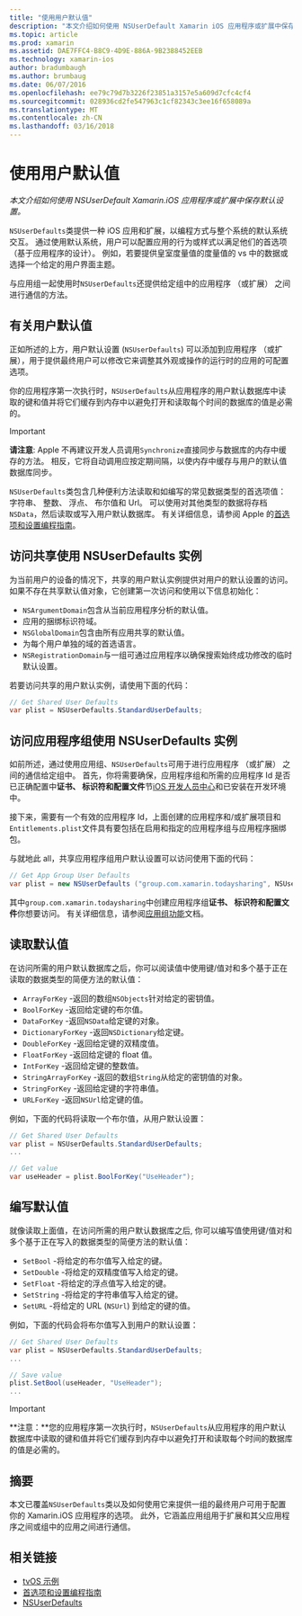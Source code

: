 ```yaml
---
title: "使用用户默认值"
description: "本文介绍如何使用 NSUserDefault Xamarin iOS 应用程序或扩展中保存默认设置。"
ms.topic: article
ms.prod: xamarin
ms.assetid: DAE7FFC4-B8C9-4D9E-886A-9B2388452EEB
ms.technology: xamarin-ios
author: bradumbaugh
ms.author: brumbaug
ms.date: 06/07/2016
ms.openlocfilehash: ee79c79d7b3226f23851a3157e5a609d7cfc4cf4
ms.sourcegitcommit: 028936cd2fe547963c1cf82343c3ee16f658089a
ms.translationtype: MT
ms.contentlocale: zh-CN
ms.lasthandoff: 03/16/2018
---
```

# <a name="working-with-user-defaults"></a>使用用户默认值

_本文介绍如何使用 NSUserDefault Xamarin.iOS 应用程序或扩展中保存默认设置。_


`NSUserDefaults`类提供一种 iOS 应用和扩展，以编程方式与整个系统的默认系统交互。 通过使用默认系统，用户可以配置应用的行为或样式以满足他们的首选项 （基于应用程序的设计）。 例如，若要提供皇室度量值的度量值的 vs 中的数据或选择一个给定的用户界面主题。

与应用组一起使用时`NSUserDefaults`还提供给定组中的应用程序 （或扩展） 之间进行通信的方法。

<a name="About-User-Defaults" />

## <a name="about-user-defaults"></a>有关用户默认值

正如所述的上方，用户默认设置 (`NSUserDefaults`) 可以添加到应用程序 （或扩展），用于提供最终用户可以修改它来调整其外观或操作的运行时的应用的可配置选项。

你的应用程序第一次执行时，`NSUserDefaults`从应用程序的用户默认数据库中读取的键和值并将它们缓存到内存中以避免打开和读取每个时间的数据库的值是必需的。 

> [!IMPORTANT]
> **请注意**: Apple 不再建议开发人员调用`Synchronize`直接同步与数据库的内存中缓存的方法。 相反，它将自动调用应按定期间隔，以使内存中缓存与用户的默认值数据库同步。

`NSUserDefaults`类包含几种便利方法读取和如编写的常见数据类型的首选项值： 字符串、 整数、 浮点、 布尔值和 Url。 可以使用对其他类型的数据将存档`NSData`，然后读取或写入用户默认数据库。 有关详细信息，请参阅 Apple 的[首选项和设置编程指南](https://developer.apple.com/library/mac/documentation/Cocoa/Conceptual/UserDefaults/Introduction/Introduction.html#//apple_ref/doc/uid/10000059i)。

<a name="Accessing-the-Shared-NSUserDefaults-Instance" />

## <a name="accessing-the-shared-nsuserdefaults-instance"></a>访问共享使用 NSUserDefaults 实例 

为当前用户的设备的情况下，共享的用户默认实例提供对用户的默认设置的访问。 如果不存在共享默认值对象，它创建第一次访问和使用以下信息初始化：

- `NSArgumentDomain`包含从当前应用程序分析的默认值。
- 应用的捆绑标识符域。
- `NSGlobalDomain`包含由所有应用共享的默认值。
- 为每个用户单独的域的首选语言。
- `NSRegistrationDomain`与一组可通过应用程序以确保搜索始终成功修改的临时默认设置。

若要访问共享的用户默认实例，请使用下面的代码：

```csharp
// Get Shared User Defaults
var plist = NSUserDefaults.StandardUserDefaults;
```

<a name="Accessing-an-App-Group-NSUserDefaults-Instance" />

## <a name="accessing-an-app-group-nsuserdefaults-instance"></a>访问应用程序组使用 NSUserDefaults 实例

如前所述，通过使用应用组、`NSUserDefaults`可用于进行应用程序 （或扩展） 之间的通信给定组中。 首先，你将需要确保，应用程序组和所需的应用程序 Id 是否已正确配置中**证书、 标识符和配置文件**节[iOS 开发人员中心](https://developer.apple.com/devcenter/ios/)和已安装在开发环境中。

接下来，需要有一个有效的应用程序 Id，上面创建的应用程序和/或扩展项目和`Entitlements.plist`文件具有要包括在启用和指定的应用程序组与应用程序捆绑包。

与就地此 all，共享应用程序组用户默认设置可以访问使用下面的代码：

```csharp
// Get App Group User Defaults
var plist = new NSUserDefaults ("group.com.xamarin.todaysharing", NSUserDefaultsType.SuiteName);
```

其中`group.com.xamarin.todaysharing`中创建应用程序组**证书、 标识符和配置文件**你想要访问。 有关详细信息，请参阅[应用组功能](~/ios/deploy-test/provisioning/capabilities/app-groups-capabilities.md)文档。

<a name="Reading-Default-Values" />

## <a name="reading-default-values"></a>读取默认值

在访问所需的用户默认数据库之后，你可以阅读值中使用键/值对和多个基于正在读取的数据类型的简便方法的默认值：

- `ArrayForKey` -返回的数组`NSObjects`针对给定的密钥值。
- `BoolForKey` -返回给定键的布尔值。
- `DataForKey` -返回`NSData`给定键的对象。
- `DictionaryForKey` -返回`NSDictionary`给定键。
- `DoubleForKey` -返回给定键的双精度值。
- `FloatForKey` -返回给定键的 float 值。
- `IntForKey` -返回给定键的整数值。
- `StringArrayForKey` -返回的数组`String`从给定的密钥值的对象。
- `StringForKey` -返回给定键的字符串值。
- `URLForKey` -返回`NSUrl`给定键的值。

例如，下面的代码将读取一个布尔值，从用户默认设置：

```csharp
// Get Shared User Defaults
var plist = NSUserDefaults.StandardUserDefaults;
...

// Get value
var useHeader = plist.BoolForKey("UseHeader");

```

<a name="Writing-Default-Values" />

## <a name="writing-default-values"></a>编写默认值

就像读取上面值，在访问所需的用户默认数据库之后, 你可以编写值使用键/值对和多个基于正在写入的数据类型的简便方法的默认值：

- `SetBool` -将给定的布尔值写入给定的键。
- `SetDouble` -将给定的双精度值写入给定的键。
- `SetFloat` -将给定的浮点值写入给定的键。
- `SetString` -将给定的字符串值写入给定的键。
- `SetURL` -将给定的 URL (`NSUrl`) 到给定的键的值。

例如，下面的代码会将布尔值写入到用户的默认设置：

```csharp
// Get Shared User Defaults
var plist = NSUserDefaults.StandardUserDefaults;
...

// Save value
plist.SetBool(useHeader, "UseHeader");
...

```

> [!IMPORTANT]
> **注意：**您的应用程序第一次执行时，`NSUserDefaults`从应用程序的用户默认数据库中读取的键和值并将它们缓存到内存中以避免打开和读取每个时间的数据库的值是必需的。



<a name="Summary" />

## <a name="summary"></a>摘要

本文已覆盖`NSUserDefaults`类以及如何使用它来提供一组的最终用户可用于配置你的 Xamarin.iOS 应用程序的选项。 此外，它涵盖应用组用于扩展和其父应用程序之间或组中的应用之间进行通信。


## <a name="related-links"></a>相关链接

- [tvOS 示例](https://developer.xamarin.com/samples/tvos/all/)
- [首选项和设置编程指南](https://developer.apple.com/library/mac/documentation/Cocoa/Conceptual/UserDefaults/Introduction/Introduction.html#//apple_ref/doc/uid/10000059i)
- [NSUserDefaults](https://developer.apple.com/library/mac/documentation/Cocoa/Reference/Foundation/Classes/NSUserDefaults_Class/#//apple_ref/doc/constant_group/NSUserDefaults_Domains)
